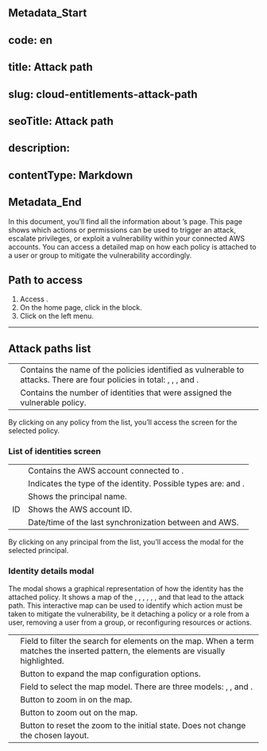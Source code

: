 ## Metadata_Start 
## code: en
## title: Attack path 
## slug: cloud-entitlements-attack-path 
## seoTitle: Attack path 
## description:  
## contentType: Markdown 
## Metadata_End
In this document, you’ll find all the information about ’s  page. This page shows which actions or permissions can be used to trigger an attack, escalate privileges, or exploit a vulnerability within your connected AWS accounts. You can access a detailed map on how each policy is attached to a user or group to mitigate the vulnerability accordingly.

## Path to access

1. Access .
2. On the home page, click  in the  block.
3. Click  on the left menu.

---

## Attack paths list

|  |  |
| --- | --- |
|  | Contains the name of the policies identified as vulnerable to attacks. There are four policies in total: , , , and . |
|  | Contains the number of identities that were assigned the vulnerable policy. |

By clicking on any policy from the list, you’ll access the  screen for the selected policy.

### List of identities screen

|  |  |
| --- | --- |
|  | Contains the AWS account connected to . |
|  | Indicates the type of the identity. Possible types are:  and . |
|  | Shows the principal name. |
|  ID | Shows the AWS account ID. |
|  | Date/time of the last synchronization between  and AWS. |

By clicking on any principal from the list, you’ll access the  modal for the selected principal.

### Identity details modal

The  modal shows a graphical representation of how the identity has the attached policy. It shows a map of the , , , , , , and  that lead to the attack path. This interactive map can be used to identify which action must be taken to mitigate the vulnerability, be it detaching a policy or a role from a user, removing a user from a group, or reconfiguring resources or actions.

|  |  |
| --- | --- |
|  | Field to filter the search for elements on the map. When a term matches the inserted pattern, the elements are visually highlighted. |
|  | Button to expand the map configuration options. |
|  | Field to select the map model. There are three models: , , and . |
|  | Button to zoom in on the map. |
|  | Button to zoom out on the map. |
|  | Button to reset the zoom to the initial state. Does not change the chosen layout. |